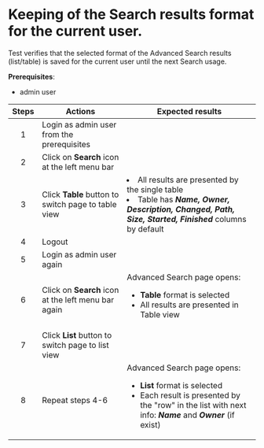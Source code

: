# Keeping of the Search results format for the current user.

Test verifies that the selected format of the Advanced Search results (list/table) is saved for the current user until the next Search usage.

**Prerequisites**:

- admin user

| Steps | Actions | Expected results |
| :---: | --- | --- |
| 1 | Login as admin user from the prerequisites | |
| 2 | Click on **Search** icon at the left menu bar | |
| 3 | Click **Table** button to switch page to table view | <li>All results are presented by the single table</li><li>Table has ***Name, Owner, Description, Changed, Path, Size, Started, Finished*** columns by default </li>|
| 4 | Logout | |
| 5 | Login as admin user again | |
| 6 | Click on **Search** icon at the left menu bar again | Advanced Search page opens:<ul><li>**Table** format is selected</li><li>All results are presented in Table view </li>|
| 7 | Click **List** button to switch page to list view | |
| 8 | Repeat steps 4-6 | Advanced Search page opens:<ul><li>**List** format is selected</li><li>Each result is presented by the "row" in the list with next info: ***Name*** and ***Owner*** (if exist) </li>|